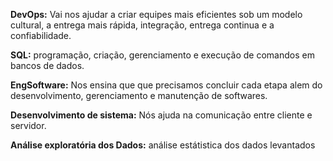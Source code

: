 <b>DevOps:</b> Vai nos ajudar a criar equipes mais eficientes sob um modelo cultural, a entrega mais rápida, integração, entrega continua e a confiabilidade.

<b>SQL:</b> programação, criação, gerenciamento e execução de comandos em bancos de dados.

<b>EngSoftware:</b> Nos ensina que que precisamos concluir cada etapa alem do desenvolvimento, gerenciamento e manutenção de softwares.

<b>Desenvolvimento de sistema:</b> Nós ajuda na comunicação entre cliente e servidor.

<b>Análise exploratória dos Dados:</b> análise estátistica dos dados levantados

